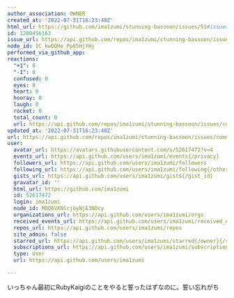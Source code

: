 ```yaml
---
author_association: OWNER
created_at: '2022-07-31T16:23:40Z'
html_url: https://github.com/ima1zumi/stunning-bassoon/issues/51#issuecomment-1200456163
id: 1200456163
issue_url: https://api.github.com/repos/ima1zumi/stunning-bassoon/issues/51
node_id: IC_kwDOHe_Pp85HjYHj
performed_via_github_app: 
reactions:
  "+1": 0
  "-1": 0
  confused: 0
  eyes: 0
  heart: 0
  hooray: 0
  laugh: 0
  rocket: 0
  total_count: 0
  url: https://api.github.com/repos/ima1zumi/stunning-bassoon/issues/comments/1200456163/reactions
updated_at: '2022-07-31T16:23:40Z'
url: https://api.github.com/repos/ima1zumi/stunning-bassoon/issues/comments/1200456163
user:
  avatar_url: https://avatars.githubusercontent.com/u/52617472?v=4
  events_url: https://api.github.com/users/ima1zumi/events{/privacy}
  followers_url: https://api.github.com/users/ima1zumi/followers
  following_url: https://api.github.com/users/ima1zumi/following{/other_user}
  gists_url: https://api.github.com/users/ima1zumi/gists{/gist_id}
  gravatar_id: ''
  html_url: https://github.com/ima1zumi
  id: 52617472
  login: ima1zumi
  node_id: MDQ6VXNlcjUyNjE3NDcy
  organizations_url: https://api.github.com/users/ima1zumi/orgs
  received_events_url: https://api.github.com/users/ima1zumi/received_events
  repos_url: https://api.github.com/users/ima1zumi/repos
  site_admin: false
  starred_url: https://api.github.com/users/ima1zumi/starred{/owner}{/repo}
  subscriptions_url: https://api.github.com/users/ima1zumi/subscriptions
  type: User
  url: https://api.github.com/users/ima1zumi

---
```

いっちゃん最初にRubyKaigiのことをやると誓ったはずなのに。誓い忘れがち